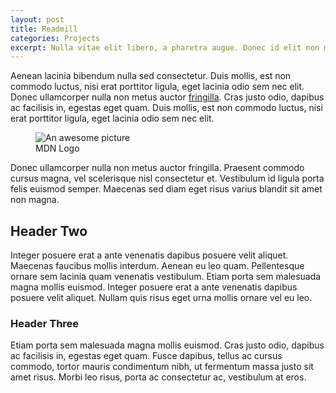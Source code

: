 ```yaml
---
layout: post
title: Readmill
categories: Projects
excerpt: Nulla vitae elit libero, a pharetra augue. Donec id elit non mi porta gravida at eget metus.
---
```


Aenean lacinia bibendum nulla sed consectetur. Duis mollis, est non commodo luctus, nisi erat porttitor ligula, eget lacinia odio sem nec elit. Donec ullamcorper nulla non metus auctor <a href="#">fringilla</a>. Cras justo odio, dapibus ac facilisis in, egestas eget quam. Duis mollis, est non commodo luctus, nisi erat porttitor ligula, eget lacinia odio sem nec elit.

<!-- ![placeholder](https://source.unsplash.com/user/vanschneider/800x500) -->

<figure>
  <img src="https://source.unsplash.com/user/vanschneider/800x500" alt="An awesome picture">
  <figcaption>MDN Logo</figcaption>
</figure>

Donec ullamcorper nulla non metus auctor fringilla. Praesent commodo cursus magna, vel scelerisque nisl consectetur et. Vestibulum id ligula porta felis euismod semper. Maecenas sed diam eget risus varius blandit sit amet non magna.

## Header Two
Integer posuere erat a ante venenatis dapibus posuere velit aliquet. Maecenas faucibus mollis interdum. Aenean eu leo quam. Pellentesque ornare sem lacinia quam venenatis vestibulum. Etiam porta sem malesuada magna mollis euismod. Integer posuere erat a ante venenatis dapibus posuere velit aliquet. Nullam quis risus eget urna mollis ornare vel eu leo.

### Header Three
Etiam porta sem malesuada magna mollis euismod. Cras justo odio, dapibus ac facilisis in, egestas eget quam. Fusce dapibus, tellus ac cursus commodo, tortor mauris condimentum nibh, ut fermentum massa justo sit amet risus. Morbi leo risus, porta ac consectetur ac, vestibulum at eros.
